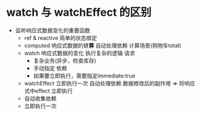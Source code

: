 # watch 与 watchEffect 的区别

- 监听响应式数据变化的重要函数
  - ref & reactive 简单的状态绑定 
  - computed 响应式数据的**计算**  自动处理依赖
    计算场景(购物车total)
  - watch 响应式数据的变化 执行复杂的逻辑 请求
     - 复杂业务(异步，检查库存)
     - 手动指定 依赖 
     - 如果要立即执行，需要指定immediate:true
  - watchEffect 立即执行一次 自动处理依赖 数据修改后的副作用  => 将响应式中effect 立即执行
   - 自动收集依赖
   - 立即执行一次